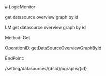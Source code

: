 <br>#     LogicMonitor</br>
<br>get datasource overview graph by id</br>
<br>LM get datasource overview graph by id</br>
<br>Method: Get</br>
<br>OperationID: getDataSourceOverviewGraphById</br>
<br>EndPoint:</br>
<br>/setting/datasources/{dsId}/ographs/{id}</br>
